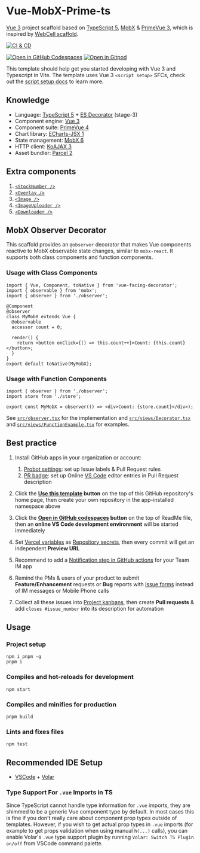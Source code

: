 # Vue-MobX-Prime-ts

[Vue 3][1] project scaffold based on [TypeScript 5][2], [MobX][3] & [PrimeVue 3][4], which is inspired by [WebCell scaffold][5].

[![CI & CD](https://github.com/idea2app/Vue-MobX-Prime-ts/actions/workflows/main.yml/badge.svg)][6]

[![Open in GitHub Codespaces](https://github.com/codespaces/badge.svg)][7]
[![Open in Gitpod](https://gitpod.io/button/open-in-gitpod.svg)][8]

This template should help get you started developing with Vue 3 and Typescript in Vite. The template uses Vue 3 `<script setup>` SFCs, check out the [script setup docs][9] to learn more.

## Knowledge

- Language: [TypeScript 5][2] + [ES Decorator][10] (stage-3)
- Component engine: [Vue 3][1]
- Component suite: [PrimeVue 4][4]
- Chart library: [ECharts-JSX 1][11]
- State management: [MobX 6][3]
- HTTP client: [KoAJAX 3][12]
- Asset bundler: [Parcel 2][13]

## Extra components

1. [`<StockNumber />`](src/components/StockNumber.vue)
2. [`<Overlay />`](src/components/Overlay.vue)
3. [`<Image />`](src/components/Image.vue)
4. [`<ImageUploader />`](src/components/ImageUploader.vue)
5. [`<Downloader />`](src/components/Downloader.vue)

## MobX Observer Decorator

This scaffold provides an `@observer` decorator that makes Vue components reactive to MobX observable state changes, similar to `mobx-react`. It supports both class components and function components.

### Usage with Class Components

```tsx
import { Vue, Component, toNative } from 'vue-facing-decorator';
import { observable } from 'mobx';
import { observer } from './observer';

@Component
@observer
class MyMobX extends Vue {
  @observable
  accessor count = 0;

  render() {
    return <button onClick={() => this.count++}>Count: {this.count}</button>;
  }
}
export default toNative(MyMobX);
```

### Usage with Function Components

```tsx
import { observer } from './observer';
import store from './store';

export const MyMobX = observer(() => <div>Count: {store.count}</div>);
```

See [`src/observer.tsx`](src/observer.tsx) for the implementation and [`src/views/Decorator.tsx`](src/views/Decorator.tsx) and [`src/views/FunctionExample.tsx`](src/views/FunctionExample.tsx) for examples.

## Best practice

1.  Install GitHub apps in your organization or account:
    1.  [Probot settings][14]: set up Issue labels & Pull Request rules
    2.  [PR badge][15]: set up Online [VS Code][16] editor entries in Pull Request description

2.  Click the **[Use this template][17] button** on the top of this GitHub repository's home page, then create your own repository in the app-installed namespace above

3.  Click the **[Open in GitHub codespaces][7] button** on the top of ReadMe file, then an **online VS Code development environment** will be started immediately

4.  Set [Vercel variables][18] as [Repository secrets][19], then every commit will get an independent **Preview URL**

5.  Recommend to add a [Notification step in GitHub actions][20] for your Team IM app

6.  Remind the PMs & users of your product to submit **Feature/Enhancement** requests or **Bug** reports with [Issue forms][21] instead of IM messages or Mobile Phone calls

7.  Collect all these issues into [Project kanbans][22], then create **Pull requests** & add `closes #issue_number` into its description for automation

## Usage

### Project setup

```Shell
npm i pnpm -g
pnpm i
```

### Compiles and hot-reloads for development

```Shell
npm start
```

### Compiles and minifies for production

```Shell
pnpm build
```

### Lints and fixes files

```Shell
npm test
```

## Recommended IDE Setup

- [VSCode][16] + [Volar][23]

### Type Support For `.vue` Imports in TS

Since TypeScript cannot handle type information for `.vue` imports, they are shimmed to be a generic Vue component type by default. In most cases this is fine if you don't really care about component prop types outside of templates. However, if you wish to get actual prop types in `.vue` imports (for example to get props validation when using manual `h(...)` calls), you can enable Volar's `.vue` type support plugin by running `Volar: Switch TS Plugin on/off` from VSCode command palette.

[1]: https://vuejs.org/
[2]: https://www.typescriptlang.org/
[3]: https://mobx.js.org/
[4]: https://primevue.org/
[5]: https://github.com/EasyWebApp/scaffold
[6]: https://github.com/idea2app/Vue-MobX-Prime-ts/actions/workflows/main.yml
[7]: https://codespaces.new/idea2app/Vue-MobX-Prime-ts
[8]: https://gitpod.io/?autostart=true#https://github.com/idea2app/Vue-MobX-Prime-ts
[9]: https://v3.vuejs.org/api/sfc-script-setup.html#sfc-script-setup
[10]: https://github.com/tc39/proposal-decorators
[11]: https://github.com/idea2app/ECharts-JSX
[12]: https://github.com/EasyWebApp/KoAJAX
[13]: https://parceljs.org/
[14]: https://probot.github.io/apps/settings/
[15]: https://pullrequestbadge.com/
[16]: https://code.visualstudio.com/
[17]: https://github.com/new?template_name=Vue-MobX-Prime-ts&template_owner=idea2app
[18]: https://github.com/idea2app/Next-Bootstrap-ts/blob/80967ed49045af9dbcf4d3695a2c39d53a6f71f1/.github/workflows/pull-request.yml#L9-L11
[19]: https://github.com/idea2app/Vue-MobX-Prime-ts/settings/secrets/actions
[20]: https://github.com/kaiyuanshe/kaiyuanshe.github.io/blob/bb4675a56bf1d6b207231313da5ed0af7cf0ebd6/.github/workflows/pull-request.yml#L32-L56
[21]: https://github.com/idea2app/Vue-MobX-Prime-ts/issues/new/choose
[22]: https://github.com/idea2app/Vue-MobX-Prime-ts/projects
[23]: https://marketplace.visualstudio.com/items?itemName=vue.volar

